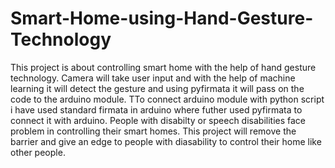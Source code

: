 # Smart-Home-using-Hand-Gesture-Technology
This project is about controlling smart home with the help of hand gesture technology. Camera will take user input and with the help of machine learning it will detect the gesture and using pyfirmata it will pass on the code to the arduino module. TTo connect arduino module with python script i have used standard firmata in arduino where futher used  pyfirmata to connect it with arduino.
People with disabilty or speech disabilities face problem in controlling their smart homes. This project will remove the barrier and give an edge to people with diasability to control their home like other people.
